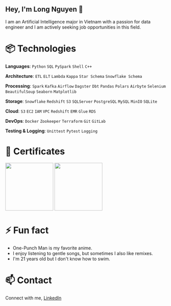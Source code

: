 ## Hey, I'm Long Nguyen 👋

I am an Artificial Intelligence major in Vietnam with a passion for data engineer and I am actively seeking job opportunities in this field.

# 📦 Technologies

**Languages**: `Python` `SQL` `PySpark` `Shell` `C++`

**Architecture**: `ETL` `ELT` `Lambda` `Kappa` `Star Schema` `Snowflake Schema`

**Processing**: `Spark` `Kafka` `Airflow` `Dagster` `Dbt` `Pandas` `Polars` `Airbyte` `Selenium` `BeautifulSoup` `Seaborn` `Matplotlib`

**Storage**: `Snowflake` `Redshift` `S3` `SQLServer` `PostgreSQL` `MySQL` `MinIO` `SQLite`

**Cloud**: `S3` `EC2` `IAM` `VPC` `Redshift` `EMR` `Glue` `RDS` 

**DevOps**: `Docker` `Zookeeper` `Terraform` `Git` `GitLab`

**Testing & Logging**: `Unittest` `Pytest` `Logging`

# 📢 Certificates
<img src="https://github.com/user-attachments/assets/310aa0b6-3470-4f9e-b88e-ff1cad7c6310" width="150px" style="display:inline-block;">
<img src="https://github.com/user-attachments/assets/8cb6179d-457d-491d-9164-16aa76c89a78" width="150px" style="display:inline-block;">

# ⚡ Fun fact

- One-Punch Man is my favorite anime.
- I enjoy listening to gentle songs, but sometimes I also like remixes.
- I'm 21 years old but I don't know how to swim.

# 📫 Contact

Connect with me, [LinkedIn](https://www.linkedin.com/in/long-nguyen-de203/)


